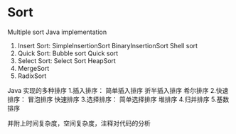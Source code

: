# Sort

Multiple sort Java implementation 
1. Insert Sort: 
SimpleInsertionSort 
BinaryInsertionSort 
Shell sort 
2. Quick Sort: 
Bubble sort 
Quick sort 
3. Select Sort:
Select Sort
HeapSort
4. MergeSort
5. RadixSort 

Java 实现的多种排序
1.插入排序：
简单插入排序
折半插入排序
希尔排序
2.快速排序：
冒泡排序
快速排序
3.选择排序：
简单选择排序
堆排序
4.归并排序
5.基数排序

并附上时间复杂度，空间复杂度，注释对代码的分析
